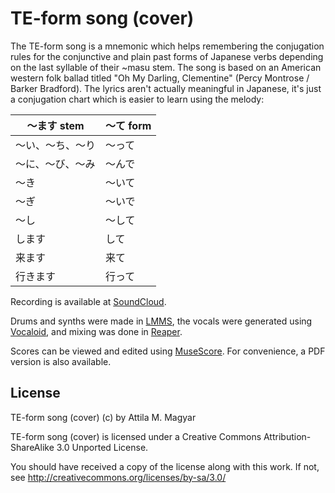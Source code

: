 TE-form song (cover)
====================

The TE-form song is a mnemonic which helps remembering the conjugation rules
for the conjunctive and plain past forms of Japanese verbs depending on the
last syllable of their ~masu stem. The song is based on an American western
folk ballad titled "Oh My Darling, Clementine" (Percy Montrose / Barker
Bradford). The lyrics aren't actually meaningful in Japanese, it's just a
conjugation chart which is easier to learn using the melody:

<table>
  <thead>
    <tr><th>～ます stem</th><th>～て form</th></tr>
  </thead>
  <tbody>
    <tr><td>～い、～ち、～り</td><td>～って</td></tr>
    <tr><td>～に、～び、～み</td><td>～んで</td></tr>
    <tr><td>～き</td><td>～いて</td></tr>
    <tr><td>～ぎ</td><td>～いで</td></tr>
    <tr><td>～し</td><td>～して</td></tr>
    <tr><td>します</td><td>して</td></tr>
    <tr><td>来ます</td><td>来て</td></tr>
    <tr><td>行きます</td><td>行って</td></tr>
  </tbody>
</table>

Recording is available at [SoundCloud][sc].

Drums and synths were made in [LMMS][lmms], the vocals were generated using
[Vocaloid][voc], and mixing was done in [Reaper][rp].

Scores can be viewed and edited using [MuseScore][ms]. For convenience, a PDF
version is also available.

  [sc]: https://soundcloud.com/athoshun/te-form-song
  [lmms]: http://lmms.sourceforge.net/home.php
  [voc]: http://www.vocaloid.com
  [rp]: http://www.reaper.fm/
  [ms]: http://musescore.org/

License
-------

TE-form song (cover) (c) by Attila M. Magyar

TE-form song (cover) is licensed under a
Creative Commons Attribution-ShareAlike 3.0 Unported License.

You should have received a copy of the license along with this
work. If not, see http://creativecommons.org/licenses/by-sa/3.0/

